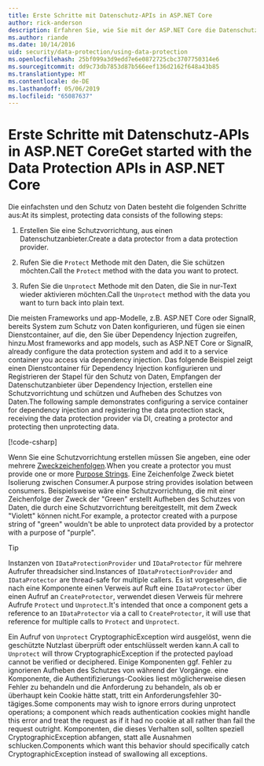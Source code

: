 ```yaml
---
title: Erste Schritte mit Datenschutz-APIs in ASP.NET Core
author: rick-anderson
description: Erfahren Sie, wie Sie mit der ASP.NET Core die Datenschutz-APIs für den Schutz und Schutz von Daten in einer app aufheben.
ms.author: riande
ms.date: 10/14/2016
uid: security/data-protection/using-data-protection
ms.openlocfilehash: 25bf099a3d9edd7e6e0872725cbc3707750314e6
ms.sourcegitcommit: dd9c73db7853d87b566eef136d2162f648a43b85
ms.translationtype: MT
ms.contentlocale: de-DE
ms.lasthandoff: 05/06/2019
ms.locfileid: "65087637"
---
```

# <a name="get-started-with-the-data-protection-apis-in-aspnet-core"></a><span data-ttu-id="cbcd1-103">Erste Schritte mit Datenschutz-APIs in ASP.NET Core</span><span class="sxs-lookup"><span data-stu-id="cbcd1-103">Get started with the Data Protection APIs in ASP.NET Core</span></span>

<a name="security-data-protection-getting-started"></a>

<span data-ttu-id="cbcd1-104">Die einfachsten und den Schutz von Daten besteht die folgenden Schritte aus:</span><span class="sxs-lookup"><span data-stu-id="cbcd1-104">At its simplest, protecting data consists of the following steps:</span></span>

1. <span data-ttu-id="cbcd1-105">Erstellen Sie eine Schutzvorrichtung, aus einen Datenschutzanbieter.</span><span class="sxs-lookup"><span data-stu-id="cbcd1-105">Create a data protector from a data protection provider.</span></span>

2. <span data-ttu-id="cbcd1-106">Rufen Sie die `Protect` Methode mit den Daten, die Sie schützen möchten.</span><span class="sxs-lookup"><span data-stu-id="cbcd1-106">Call the `Protect` method with the data you want to protect.</span></span>

3. <span data-ttu-id="cbcd1-107">Rufen Sie die `Unprotect` Methode mit den Daten, die Sie in nur-Text wieder aktivieren möchten.</span><span class="sxs-lookup"><span data-stu-id="cbcd1-107">Call the `Unprotect` method with the data you want to turn back into plain text.</span></span>

<span data-ttu-id="cbcd1-108">Die meisten Frameworks und app-Modelle, z.B. ASP.NET Core oder SignalR, bereits System zum Schutz von Daten konfigurieren, und fügen sie einen Dienstcontainer, auf die, den Sie über Dependency Injection zugreifen, hinzu.</span><span class="sxs-lookup"><span data-stu-id="cbcd1-108">Most frameworks and app models, such as ASP.NET Core or SignalR, already configure the data protection system and add it to a service container you access via dependency injection.</span></span> <span data-ttu-id="cbcd1-109">Das folgende Beispiel zeigt einen Dienstcontainer für Dependency Injection konfigurieren und Registrieren der Stapel für den Schutz von Daten, Empfangen der Datenschutzanbieter über Dependency Injection, erstellen eine Schutzvorrichtung und schützen und Aufheben des Schutzes von Daten.</span><span class="sxs-lookup"><span data-stu-id="cbcd1-109">The following sample demonstrates configuring a service container for dependency injection and registering the data protection stack, receiving the data protection provider via DI, creating a protector and protecting then unprotecting data.</span></span>

[!code-csharp[](../../security/data-protection/using-data-protection/samples/protectunprotect.cs?highlight=26,34,35,36,37,38,39,40)]

<span data-ttu-id="cbcd1-110">Wenn Sie eine Schutzvorrichtung erstellen müssen Sie angeben, eine oder mehrere [Zweckzeichenfolgen](xref:security/data-protection/consumer-apis/purpose-strings).</span><span class="sxs-lookup"><span data-stu-id="cbcd1-110">When you create a protector you must provide one or more [Purpose Strings](xref:security/data-protection/consumer-apis/purpose-strings).</span></span> <span data-ttu-id="cbcd1-111">Eine Zeichenfolge Zweck bietet Isolierung zwischen Consumer.</span><span class="sxs-lookup"><span data-stu-id="cbcd1-111">A purpose string provides isolation between consumers.</span></span> <span data-ttu-id="cbcd1-112">Beispielsweise wäre eine Schutzvorrichtung, die mit einer Zeichenfolge der Zweck der "Green" erstellt Aufheben des Schutzes von Daten, die durch eine Schutzvorrichtung bereitgestellt, mit dem Zweck "Violett" können nicht.</span><span class="sxs-lookup"><span data-stu-id="cbcd1-112">For example, a protector created with a purpose string of "green" wouldn't be able to unprotect data provided by a protector with a purpose of "purple".</span></span>

>[!TIP]
> <span data-ttu-id="cbcd1-113">Instanzen von `IDataProtectionProvider` und `IDataProtector` für mehrere Aufrufer threadsicher sind.</span><span class="sxs-lookup"><span data-stu-id="cbcd1-113">Instances of `IDataProtectionProvider` and `IDataProtector` are thread-safe for multiple callers.</span></span> <span data-ttu-id="cbcd1-114">Es ist vorgesehen, die nach eine Komponente einen Verweis auf Ruft eine `IDataProtector` über einen Aufruf an `CreateProtector`, verwendet diesen Verweis für mehrere Aufrufe `Protect` und `Unprotect`.</span><span class="sxs-lookup"><span data-stu-id="cbcd1-114">It's intended that once a component gets a reference to an `IDataProtector` via a call to `CreateProtector`, it will use that reference for multiple calls to `Protect` and `Unprotect`.</span></span>
>
><span data-ttu-id="cbcd1-115">Ein Aufruf von `Unprotect` CryptographicException wird ausgelöst, wenn die geschützte Nutzlast überprüft oder entschlüsselt werden kann.</span><span class="sxs-lookup"><span data-stu-id="cbcd1-115">A call to `Unprotect` will throw CryptographicException if the protected payload cannot be verified or deciphered.</span></span> <span data-ttu-id="cbcd1-116">Einige Komponenten ggf. Fehler zu ignorieren Aufheben des Schutzes von während der Vorgänge. eine Komponente, die Authentifizierungs-Cookies liest möglicherweise diesen Fehler zu behandeln und die Anforderung zu behandeln, als ob er überhaupt kein Cookie hätte statt, tritt ein Anforderungsfehler 30-tägiges.</span><span class="sxs-lookup"><span data-stu-id="cbcd1-116">Some components may wish to ignore errors during unprotect operations; a component which reads authentication cookies might handle this error and treat the request as if it had no cookie at all rather than fail the request outright.</span></span> <span data-ttu-id="cbcd1-117">Komponenten, die dieses Verhalten soll, sollten speziell CryptographicException abfangen, statt alle Ausnahmen schlucken.</span><span class="sxs-lookup"><span data-stu-id="cbcd1-117">Components which want this behavior should specifically catch CryptographicException instead of swallowing all exceptions.</span></span>
